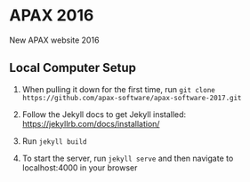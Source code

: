 APAX 2016
==============

New APAX website 2016


## Local Computer Setup

1. When pulling it down for the first time, run `git clone https://github.com/apax-software/apax-software-2017.git`

2. Follow the Jekyll docs to get Jekyll installed: https://jekyllrb.com/docs/installation/

3. Run `jekyll build`

4. To start the server, run `jekyll serve` and then navigate to localhost:4000 in your browser
